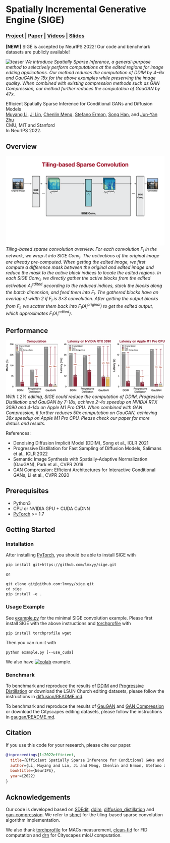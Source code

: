 # Spatially Incremental Generative Engine (SIGE)

### [Project](https://www.cs.cmu.edu/~sige/) | [Paper](https://openreview.net/forum?id=AUz5Oig77OS) | [Videos](https://youtu.be/rDPotGoPPkQ) | [Slides](www.cs.cmu.edu/~sige/resources/slides.key)

**[NEW!]** SIGE  is accepted by NeurIPS 2022! Our code and benchmark datasets are publicly available!

![teaser](./assets/teaser.png)
*We introduce Spatially Sparse Inference, a general-purpose method to selectively perform computations at the edited regions for image editing applications. Our method reduces the computation of DDIM by 4~6x and GauGAN by 15x for the above examples while preserving the image quality. When combined with existing compression methods such as GAN Compression, our method further reduces the computation of GauGAN by 47x.*

Efficient Spatially Sparse Inference for Conditional GANs and Diffusion Models</br>
[Muyang Li](https://lmxyy.me/), [Ji Lin](http://linji.me/), [Chenlin Meng](https://cs.stanford.edu/~chenlin/), [Stefano Ermon](https://cs.stanford.edu/~ermon/), [Song Han](https://songhan.mit.edu/), and [Jun-Yan Zhu](https://www.cs.cmu.edu/~junyanz/)</br>
CMU, MIT and Stanford</br>
In NeurIPS 2022. 

## Overview

![overview](assets/method.gif)
*Tiling-based sparse convolution overview. For each convolution <i>F<sub>l</sub></i> in the network, we wrap it into SIGE Conv<sub><i>l</i></sub>. The activations of the original image are already pre-computed. When getting the edited image, we first compute a difference mask between the original and edited image and reduce the mask to the active block indices to locate the edited regions. In each SIGE Conv<sub><i>l</i></sub>, we directly gather the active blocks from the edited activation <i>A<sub>l</sub></i><sup>edited</sup> according to the reduced indices, stack the blocks along the batch dimension, and feed them into <i>F<sub>l</sub></i>. The gathered blocks have an overlap of width 2 if <i>F<sub>l</sub></i> is 3×3 convolution. After getting the output blocks from <i>F<sub>l</sub></i>, we scatter them back into <i>F<sub>l</sub></i>(<i>A<sub>l</sub></i><sup>original</sup>) to get the edited output, which approximates <i>F<sub>l</sub></i>(<i>A<sub>l</sub></i><sup>edited</sup>).*

## Performance

![overview](assets/results.png)
*With 1.2% editing, SIGE could reduce the computation of DDIM, Progressive Distillation and GauGAN by 7-18x, achieve 2-4x speedup on NVIDIA RTX 3090 and 4-14x on Apple M1 Pro CPU. When combined with GAN Compression, it further reduces 50x computation on GauGAN, achieving 38x speedup on Apple M1 Pro CPU. Please check our paper for more details and results.*

References:

* Denoising Diffusion Implicit Model (DDIM), Song et al., ICLR 2021
* Progressive Distillation for Fast Sampling of Diffusion Models, Salimans et al., ICLR 2022
* Semantic Image Synthesis with Spatially-Adaptive Normalization (GauGAN), Park et al., CVPR 2019
* GAN Compression: Efficient Architectures for Interactive Conditional GANs, Li et al., CVPR 2020

## Prerequisites

* Python3
* CPU or NVIDIA GPU + CUDA CuDNN
* [PyTorch](https://pytorch.org) >= 1.7

## Getting Started

### Installation

After installing [PyTorch](https://pytorch.org), you should be able to install SIGE with

```shell
pip install git+https://github.com/lmxyy/sige.git
```

or

```shell
git clone git@github.com:lmxyy/sige.git
cd sige
pip install -e .
```

### Usage Example

See [example.py](./example.py) for the minimal SIGE convolution example. Please first install SIGE with the above instructions and [torchprofile](https://github.com/zhijian-liu/torchprofile) with 

```shell
pip install torchprofile wget
```

Then you can run it with

```shell
python example.py [--use_cuda]
```

We also have [![colab](https://colab.research.google.com/assets/colab-badge.svg)](https://colab.research.google.com/github/lmxyy/sige/blob/main/example.ipynb) example.

### Benchmark

To benchmark and reproduce the results of [DDIM](https://github.com/ermongroup/ddim) and [Progressive Distillation](https://github.com/google-research/google-research/tree/master/diffusion_distillation) or download the LSUN Church editing datasets, please follow the instructions in [diffusion/README.md](diffusion/README.md).

To benchmark and reproduce the results of [GauGAN](https://github.com/NVlabs/SPADE) and [GAN Compression](https://github.com/mit-han-lab/gan-compression) or download the Cityscapes editing datasets, please follow the instructions in [gaugan/README.md](gaugan/README.md).

## Citation

If you use this code for your research, please cite our paper.
```bibtex
@inproceedings{li2022efficient,
  title={Efficient Spatially Sparse Inference for Conditional GANs and Diffusion Models},
  author={Li, Muyang and Lin, Ji and Meng, Chenlin and Ermon, Stefano and Han, Song and Zhu, Jun-Yan},
  booktitle={NeurIPS},
  year={2022}
}
```

## Acknowledgements

Our code is developed based on [SDEdit](https://github.com/ermongroup/SDEdit), [ddim](https://github.com/ermongroup/ddim), [diffusion_distillation](https://github.com/google-research/google-research/tree/master/diffusion_distillation) and [gan-compression](https://github.com/mit-han-lab/gan-compression). We refer to [sbnet](https://github.com/uber-research/sbnet) for the tiling-based sparse convolution algorithm implementation.

We also thank [torchprofile](https://github.com/zhijian-liu/torchprofile) for MACs measurement, [clean-fid](https://github.com/GaParmar/clean-fid) for FID computation and [drn](https://github.com/fyu/drn) for Cityscapes mIoU computation.

